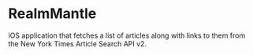 # RealmMantle

iOS application that fetches a list of articles along with links to them from the New York Times Article Search API v2.